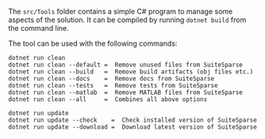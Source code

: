 The `src/Tools` folder contains a simple C# program to manage some aspects of the solution. It can be compiled by running `dotnet build` from the command line.

The tool can be used with the following commands:

```
dotnet run clean
dotnet run clean --default =  Remove unused files from SuiteSparse
dotnet run clean --build   =  Remove build artifacts (obj files etc.)
dotnet run clean --docs    =  Remove docs from SuiteSparse
dotnet run clean --tests   =  Remove tests from SuiteSparse
dotnet run clean --matlab  =  Remove MATLAB files from SuiteSparse
dotnet run clean --all     =  Combines all above options

dotnet run update
dotnet run update --check    =  Check installed version of SuiteSparse
dotnet run update --download =  Download latest version of SuiteSparse
```